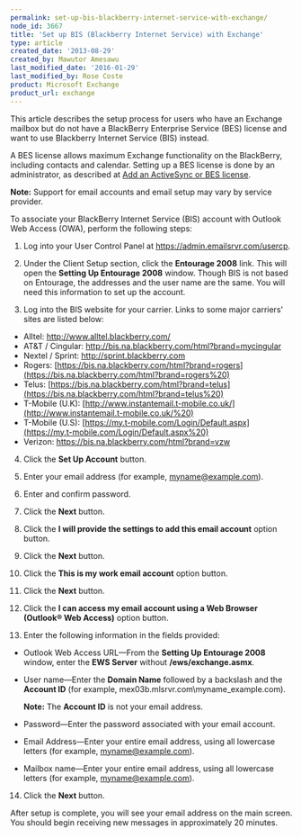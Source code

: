 ```yaml
---
permalink: set-up-bis-blackberry-internet-service-with-exchange/
node_id: 3667
title: 'Set up BIS (Blackberry Internet Service) with Exchange'
type: article
created_date: '2013-08-29'
created_by: Mawutor Amesawu
last_modified_date: '2016-01-29'
last_modified_by: Rose Coste
product: Microsoft Exchange
product_url: exchange
---
```


This article describes the setup process for users who have an Exchange mailbox
but do not have a
BlackBerry Enterprise Service (BES) license and
want to use Blackberry Internet Service (BIS) instead.

A BES license allows maximum
Exchange functionality on the BlackBerry, including contacts and
calendar. Setting up a BES license is done by an administrator,
as described at [Add an ActiveSync or BES license](/how-to/email-migration-services).

**Note:** Support for email accounts and email setup may vary by service
provider.

To associate your BlackBerry Internet Service (BIS) account with Outlook
Web Access (OWA), perform the following steps:

1. Log into your User Control Panel at <https://admin.emailsrvr.com/usercp>.

2. Under the Client Setup section, click the **Entourage 2008**
link. This will open the **Setting Up Entourage 2008** window. Though
BIS is not based on Entourage, the addresses and the user name are the
same. You will need this information to set up the account.

3. Log into the BIS website for your carrier.
   Links to some major carriers' sites are listed below:

- Alltel:
  <http://www.alltel.blackberry.com/>
- AT&T / Cingular:
  <http://bis.na.blackberry.com/html?brand=mycingular>
- Nextel / Sprint:
  <http://sprint.blackberry.com>
- Rogers:
  [https://bis.na.blackberry.com/html?brand=rogers](https://bis.na.blackberry.com/html?brand=rogers%20)
- Telus:
  [https://bis.na.blackberry.com/html?brand=telus](https://bis.na.blackberry.com/html?brand=telus%20)
- T-Mobile (U.K):
  [http://www.instantemail.t-mobile.co.uk/](http://www.instantemail.t-mobile.co.uk/%20)
- T-Mobile (U.S):
  [https://my.t-mobile.com/Login/Default.aspx](https://my.t-mobile.com/Login/Default.aspx%20)
- Verizon:
  <https://bis.na.blackberry.com/html?brand=vzw>

4. Click the **Set Up Account** button.

5. Enter your email address (for example, myname@example.com).

6. Enter and confirm password.

7. Click the **Next** button.

8. Click the **I will provide the settings to add this email account**
   option button.

9. Click the **Next** button.

10. Click the **This is my work email account** option button.

11. Click the **Next** button.

12. Click the **I can access my email account using a Web Browser
    (Outlook&reg; Web Access)** option button.

13. Enter the following information in the fields provided:

-   Outlook Web Access URL&mdash;From the **Setting Up Entourage 2008**
    window, enter the **EWS Server** without **/ews/exchange.asmx**.

-   User name&mdash;Enter the **Domain Name** followed by a backslash and the
    **Account ID** (for example, mex03b.mlsrvr.com\\myname\_example.com).

    **Note:** The **Account ID** is not your email address.

-   Password&mdash;Enter the password associated with your email account.

-   Email Address&mdash;Enter your entire email address, using all lowercase
    letters (for example, myname@example.com).

-   Mailbox name&mdash;Enter your entire email address, using all lowercase
    letters (for example, myname@example.com).

14. Click the **Next** button.

After setup is complete, you will see your email address on the main screen.
You should begin receiving new messages in approximately 20 minutes.
